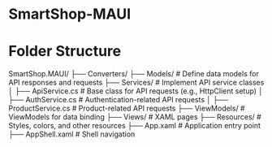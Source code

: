 # SmartShop-MAUI


# Folder Structure

SmartShop.MAUI/
├── Converters/
├── Models/                # Define data models for API responses and requests
├── Services/              # Implement API service classes
│   ├── ApiService.cs      # Base class for API requests (e.g., HttpClient setup)
│   ├── AuthService.cs     # Authentication-related API requests
│   ├── ProductService.cs  # Product-related API requests
├── ViewModels/            # ViewModels for data binding
├── Views/                 # XAML pages
├── Resources/             # Styles, colors, and other resources
├── App.xaml               # Application entry point
├── AppShell.xaml          # Shell navigation
